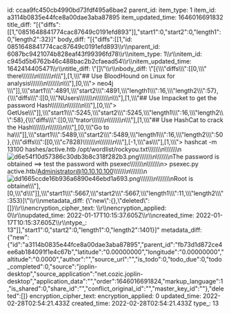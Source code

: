 id: ccaa9fc450cb4990bd73fdf495a6bae2
parent_id: 
item_type: 1
item_id: a3114b0835e44fce8a00dae3aba87895
item_updated_time: 1646016691832
title_diff: "[{\"diffs\":[[1,\"0851648841774cac87649c0191efd893\"]],\"start1\":0,\"start2\":0,\"length1\":0,\"length2\":32}]"
body_diff: "[{\"diffs\":[[1,\"id: 0851648841774cac87649c0191efd893\\\r\\\nparent_id: 6087bc9421074b828eaf43f99396fd78\\\r\\\nitem_type: 1\\\r\\\nitem_id: c945d5b6762b46c488bac2b2cfaead54\\\r\\\nitem_updated_time: 1642414405471\\\r\\\ntitle_diff: \\\"[]\\\"\\\r\\\nbody_diff: \\\"[{\\\\\\\"diffs\\\\\\\":[[0,\\\\\\\" there\\\\\\\\\\\\\n\\\\\\\\\\\\\n\\\\\\\"],[1,\\\\\\\"## Use BloodHound on Linux for analysis\\\\\\\\\\\\\n\\\\\\\\\\\\\n\\\\\\\"],[0,\\\\\\\"> neo4j \\\\\\\"]],\\\\\\\"start1\\\\\\\":4891,\\\\\\\"start2\\\\\\\":4891,\\\\\\\"length1\\\\\\\":16,\\\\\\\"length2\\\\\\\":57},{\\\\\\\"diffs\\\\\\\":[[0,\\\\\\\"NUsers\\\\\\\\\\\\\n\\\\\\\\\\\\\n\\\\\\\"],[1,\\\\\\\"## Use Impacket to get the password Hash\\\\\\\\\\\\\n\\\\\\\\\\\\\n\\\\\\\"],[0,\\\\\\\"> GetUse\\\\\\\"]],\\\\\\\"start1\\\\\\\":5245,\\\\\\\"start2\\\\\\\":5245,\\\\\\\"length1\\\\\\\":16,\\\\\\\"length2\\\\\\\":58},{\\\\\\\"diffs\\\\\\\":[[0,\\\\\\\"trator\\\\\\\\\\\\\n\\\\\\\\\\\\\n\\\\\\\"],[1,\\\\\\\"## Use HashCat to crack the Hash\\\\\\\\\\\\\n\\\\\\\\\\\\\n\\\\\\\"],[0,\\\\\\\"Go to ha\\\\\\\"]],\\\\\\\"start1\\\\\\\":5489,\\\\\\\"start2\\\\\\\":5489,\\\\\\\"length1\\\\\\\":16,\\\\\\\"length2\\\\\\\":50},{\\\\\\\"diffs\\\\\\\":[[0,\\\\\\\"c7828)\\\\\\\\\\\\\n\\\\\\\\\\\\\n\\\\\\\"],[-1,\\\\\\\"as\\\\\\\"],[1,\\\\\\\"> hashcat -m 13100 hashes/active.htb /opt/wordlist/rockyou.txt\\\\\\\\\\\\\n\\\\\\\\\\\\\n![d6e54f10d57386c30db3b8c318f282b3.png](:/dc6e1a9341f1404aa858efee6222ea31)\\\\\\\\\\\\\n\\\\\\\\\\\\\nThe password is obtained ==> test the password with psexec\\\\\\\\\\\\\n\\\\\\\\\\\\\n> psexec.py active.htb/Administrator@10.10.10.100\\\\\\\\\\\\\n\\\\\\\\\\\\\n![dd1665ccde16b936a6890e46ebd1a693.png](:/61ad08857f804a38acca37ad29035712)\\\\\\\\\\\\\n\\\\\\\\\\\\\nRoot is obtaine\\\\\\\"],[0,\\\\\\\"d\\\\\\\"]],\\\\\\\"start1\\\\\\\":5667,\\\\\\\"start2\\\\\\\":5667,\\\\\\\"length1\\\\\\\":11,\\\\\\\"length2\\\\\\\":353}]\\\"\\\r\\\nmetadata_diff: {\\\"new\\\":{},\\\"deleted\\\":[]}\\\r\\\nencryption_cipher_text: \\\r\\\nencryption_applied: 0\\\r\\\nupdated_time: 2022-01-17T10:15:37.605Z\\\r\\\ncreated_time: 2022-01-17T10:15:37.605Z\\\r\\\ntype_: 13\"]],\"start1\":0,\"start2\":0,\"length1\":0,\"length2\":1401}]"
metadata_diff: {"new":{"id":"a3114b0835e44fce8a00dae3aba87895","parent_id":"fb73d1d872ce4ee6ab184091f1e4c67b","latitude":"0.00000000","longitude":"0.00000000","altitude":"0.0000","author":"","source_url":"","is_todo":0,"todo_due":0,"todo_completed":0,"source":"joplin-desktop","source_application":"net.cozic.joplin-desktop","application_data":"","order":1646016691824,"markup_language":1,"is_shared":0,"share_id":"","conflict_original_id":"","master_key_id":""},"deleted":[]}
encryption_cipher_text: 
encryption_applied: 0
updated_time: 2022-02-28T02:54:21.433Z
created_time: 2022-02-28T02:54:21.433Z
type_: 13